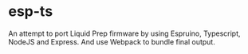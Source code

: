 # esp-ts

An attempt to port Liquid Prep firmware by using Espruino, Typescript, NodeJS and Express.  And use Webpack to bundle final output.  
